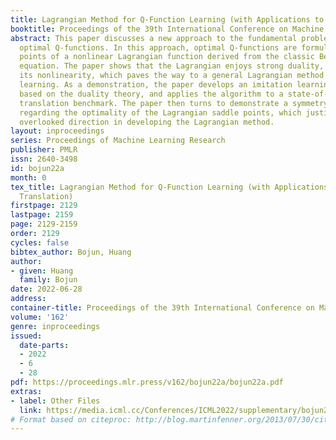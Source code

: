 ```yaml
---
title: Lagrangian Method for Q-Function Learning (with Applications to Machine Translation)
booktitle: Proceedings of the 39th International Conference on Machine Learning
abstract: This paper discusses a new approach to the fundamental problem of learning
  optimal Q-functions. In this approach, optimal Q-functions are formulated as saddle
  points of a nonlinear Lagrangian function derived from the classic Bellman optimality
  equation. The paper shows that the Lagrangian enjoys strong duality, in spite of
  its nonlinearity, which paves the way to a general Lagrangian method to Q-function
  learning. As a demonstration, the paper develops an imitation learning algorithm
  based on the duality theory, and applies the algorithm to a state-of-the-art machine
  translation benchmark. The paper then turns to demonstrate a symmetry breaking phenomenon
  regarding the optimality of the Lagrangian saddle points, which justifies a largely
  overlooked direction in developing the Lagrangian method.
layout: inproceedings
series: Proceedings of Machine Learning Research
publisher: PMLR
issn: 2640-3498
id: bojun22a
month: 0
tex_title: Lagrangian Method for Q-Function Learning (with Applications to Machine
  Translation)
firstpage: 2129
lastpage: 2159
page: 2129-2159
order: 2129
cycles: false
bibtex_author: Bojun, Huang
author:
- given: Huang
  family: Bojun
date: 2022-06-28
address:
container-title: Proceedings of the 39th International Conference on Machine Learning
volume: '162'
genre: inproceedings
issued:
  date-parts:
  - 2022
  - 6
  - 28
pdf: https://proceedings.mlr.press/v162/bojun22a/bojun22a.pdf
extras:
- label: Other Files
  link: https://media.icml.cc/Conferences/ICML2022/supplementary/bojun22a-supp.zip
# Format based on citeproc: http://blog.martinfenner.org/2013/07/30/citeproc-yaml-for-bibliographies/
---
```

